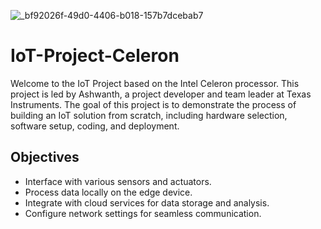 ![_bf92026f-49d0-4406-b018-157b7dcebab7](https://github.com/Ashwanth-Circuit-surge/Ashwanth-Apache-HTTP-Server/assets/157686695/f60a7443-f9d7-4705-b788-6f6713a5664e)
# IoT-Project-Celeron
Welcome to the IoT Project based on the Intel Celeron processor. This project is led by Ashwanth, a project developer and team leader at Texas Instruments. The goal of this project is to demonstrate the process of building an IoT solution from scratch, including hardware selection, software setup, coding, and deployment.


## Objectives

- Interface with various sensors and actuators.
- Process data locally on the edge device.
- Integrate with cloud services for data storage and analysis.
- Configure network settings for seamless communication.
